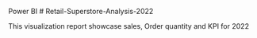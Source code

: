 Power BI # Retail-Superstore-Analysis-2022

This visualization report showcase sales, Order quantity and KPI for 2022
